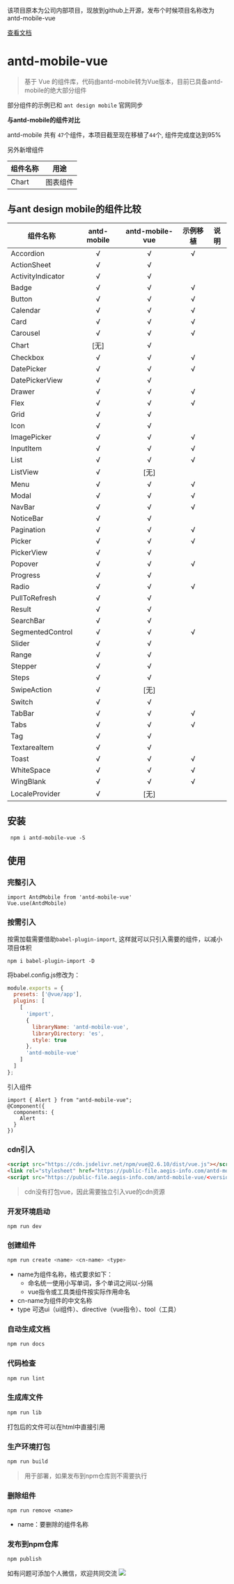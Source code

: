 该项目原本为公司内部项目，现放到github上开源，发布个时候项目名称改为antd-mobile-vue

[查看文档](https://antdmobilevue.aegis-info.com)


# antd-mobile-vue

> 基于 Vue 的组件库，代码由antd-mobile转为Vue版本，目前已具备antd-mobile的绝大部分组件

部分组件的示例已和 <code>ant design mobile</code> 官网同步

**与antd-mobile的组件对比**

antd-mobile 共有 <code>47</code>个组件，本项目截至现在移植了<code>44</code>个, 组件完成度达到95%

另外新增组件

组件名称|用途
---|---
Chart| 图表组件

## 与ant design mobile的组件比较

组件名称 | antd-mobile | antd-mobile-vue | 示例移植 |说明 
--- | :---: | :---: | :---: | ---
Accordion | √ | √ | √
ActionSheet | √ | √
ActivityIndicator | √ | √
Badge | √ | √ | √
Button | √ | √ | √
Calendar | √ | √ | √
Card | √ | √ | √
Carousel | √ | √ | √
Chart | [无] | √
Checkbox | √ | √ | √
DatePicker | √ | √ | √
DatePickerView | √ | √
Drawer | √ | √ | √
Flex | √ | √ | √
Grid | √ | √
Icon | √ | √
ImagePicker | √ | √ | √
InputItem | √ | √ | √
List | √ | √ | √
ListView | √ | [无] 
Menu | √ | √ | √
Modal | √ | √ | √ 
NavBar | √ | √ | √
NoticeBar | √ | √
Pagination | √ | √ | √
Picker | √ | √ | √
PickerView | √ | √
Popover | √ | √ | √
Progress | √ | √
Radio | √ | √ | √
PullToRefresh | √ | √
Result | √ | √
SearchBar | √ | √
SegmentedControl | √ | √ | √
Slider | √ | √
Range | √ | √
Stepper | √ | √ 
Steps | √ | √
SwipeAction | √ |  [无] 
Switch | √ | √
TabBar | √ | √ | √
Tabs | √ | √ | √
Tag | √ | √
TextareaItem | √ | √
Toast | √ | √ | √ 
WhiteSpace | √ | √ | √
WingBlank | √ | √ | √
LocaleProvider | √ |  [无] 

## 安装

``` 
 npm i antd-mobile-vue -S
```
## 使用

### 完整引入

``` 
import AntdMobile from 'antd-mobile-vue'
Vue.use(AntdMobile)
```


### 按需引入 

按需加载需要借助<code>babel-plugin-import</code>, 这样就可以只引入需要的组件，以减小项目体积

```shell
npm i babel-plugin-import -D
```

将babel.config.js修改为：

```javascript
module.exports = {
  presets: ['@vue/app'],
  plugins: [
    [
      'import',
      {
        libraryName: 'antd-mobile-vue',
        libraryDirectory: 'es',
        style: true
      },
      'antd-mobile-vue'
    ]
  ]
};
```

引入组件

```
import { Alert } from "antd-mobile-vue";
@Component({
  components: {
    Alert
  }
})
```

### cdn引入 ###

```html
<script src="https://cdn.jsdelivr.net/npm/vue@2.6.10/dist/vue.js"></script>
<link rel="stylesheet" href="https://public-file.aegis-info.com/antd-mobile-vue/0.3.0/antdm.css.gz">
<script src="https://public-file.aegis-info.com/antd-mobile-vue/<version>/antdm.umd.min.js.gz"></script>
```

> cdn没有打包vue，因此需要独立引入vue的cdn资源

### 开发环境启动
```
npm run dev 
```

### 创建组件
```bash
npm run create <name> <cn-name> <type> 
```

* name为组件名称，格式要求如下：
  * 命名统一使用小写单词，多个单词之间以-分隔
  * vue指令或工具类组件按实际作用命名
* cn-name为组件的中文名称
* type 可选ui（ui组件）、directive（vue指令）、tool（工具）

### 自动生成文档

 ```bash
npm run docs
```

### 代码检查
```bash
npm run lint
``` 

### 生成库文件
```bash
npm run lib
``` 
打包后的文件可以在html中直接引用

### 生产环境打包 

```bash
npm run build
```

> 用于部署，如果发布到npm仓库则不需要执行


### 删除组件
```
npm run remove <name>
```

* name：要删除的组件名称


### 发布到npm仓库

```bash
npm publish
```
如有问题可添加个人微信，欢迎共同交流
![](http://chuantu.xyz/t6/740/1595927552x-633054266.jpg)
